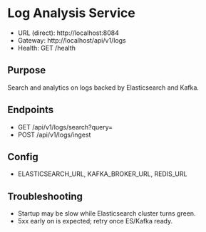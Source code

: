 # Log Analysis Service

- URL (direct): http://localhost:8084
- Gateway: http://localhost/api/v1/logs
- Health: GET /health

## Purpose
Search and analytics on logs backed by Elasticsearch and Kafka.

## Endpoints
- GET /api/v1/logs/search?query=
- POST /api/v1/logs/ingest

## Config
- ELASTICSEARCH_URL, KAFKA_BROKER_URL, REDIS_URL

## Troubleshooting
- Startup may be slow while Elasticsearch cluster turns green.
- 5xx early on is expected; retry once ES/Kafka ready.

